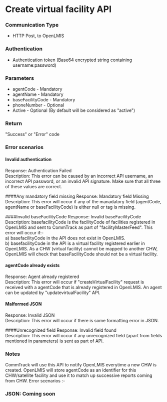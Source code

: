 # Create virtual facility API

### Communication Type

- HTTP Post, to OpenLMIS
 
### Authentication

- Authentication token (Base64 encrypted string containing username:password)

### Parameters

- agentCode - Mandatory
- agentName - Mandatory
- baseFacilityCode - Mandatory
- phoneNumber - Optional
- Active - Optional (By default will be considered as "active")

### Return

"Success" or "Error" code

### Error scenarios

#### Invalid authentication  
Response: Authentication Failed  
Description: This error can be caused by an incorrect API username, an incorrect API password, or an invalid API signature. Make sure that all three of these values are correct.

####Any mandatory field missing
Response: Mandatory field Missing  
Description: This error will occur if any of the manadatory field (agentCode, agentName or baseFacilityCode) is either null or tag is missing.

####Invalid baseFacilityCode
Response: Invalid baseFacilityCode  
Description: basefacilityCode is the facilityCode of facilities registered in OpenLMIS and sent to CommTrack as part of "facilityMasterFeed". This error will occur if:-  
a) basefacilityCode in the API does not exist in OpenLMIS.  
b) basefacilityCode in the API is a virtual facility registered earlier in OpenLMIS. As a CHW (virtual facility) cannot be mapped to another CHW, OpenLMIS will check that baseFacilityCode should not be a virtual facility.

#### agentCode already exists
Response: Agent already registered  
Description: This error will occur if "createVirtualFacility" request is received with a agentCode that is already registered in OpenLMIS. An agent can be updated by "updatevirtualFacility" API.

#### Malformed JSON
Response: Invalid JSON  
Description: This error will occur if there is some formatting error in JSON.

####Unrecognized field
Response: Invalid field found  
Description: This error will occur if any unrecognized field (apart from fields mentioned in parameters) is sent as part of API.

### Notes

CommTrack will use this API to notify OpenLMIS everytime a new CHW is created. OpenLMIS will store agentCode as an identifier for this CHW/satellite facility and use it to match up successive reports coming from CHW.
Error scenarios :-

### JSON: Coming soon

